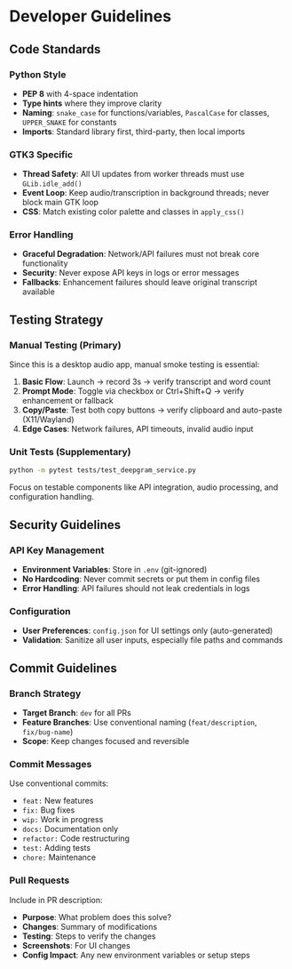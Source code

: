 # Developer Guidelines

## Code Standards

### Python Style

- **PEP 8** with 4-space indentation
- **Type hints** where they improve clarity
- **Naming**: `snake_case` for functions/variables, `PascalCase` for classes, `UPPER_SNAKE` for constants
- **Imports**: Standard library first, third-party, then local imports

### GTK3 Specific

- **Thread Safety**: All UI updates from worker threads must use `GLib.idle_add()`
- **Event Loop**: Keep audio/transcription in background threads; never block main GTK loop
- **CSS**: Match existing color palette and classes in `apply_css()`

### Error Handling

- **Graceful Degradation**: Network/API failures must not break core functionality
- **Security**: Never expose API keys in logs or error messages
- **Fallbacks**: Enhancement failures should leave original transcript available

## Testing Strategy

### Manual Testing (Primary)

Since this is a desktop audio app, manual smoke testing is essential:

1. **Basic Flow**: Launch → record 3s → verify transcript and word count
2. **Prompt Mode**: Toggle via checkbox or Ctrl+Shift+Q → verify enhancement or fallback
3. **Copy/Paste**: Test both copy buttons → verify clipboard and auto-paste (X11/Wayland)
4. **Edge Cases**: Network failures, API timeouts, invalid audio input

### Unit Tests (Supplementary)

```bash
python -m pytest tests/test_deepgram_service.py
```

Focus on testable components like API integration, audio processing, and configuration handling.

## Security Guidelines

### API Key Management

- **Environment Variables**: Store in `.env` (git-ignored)
- **No Hardcoding**: Never commit secrets or put them in config files
- **Error Handling**: API failures should not leak credentials in logs

### Configuration

- **User Preferences**: `config.json` for UI settings only (auto-generated)
- **Validation**: Sanitize all user inputs, especially file paths and commands

## Commit Guidelines

### Branch Strategy

- **Target Branch**: `dev` for all PRs
- **Feature Branches**: Use conventional naming (`feat/description`, `fix/bug-name`)
- **Scope**: Keep changes focused and reversible

### Commit Messages

Use conventional commits:

- `feat:` New features
- `fix:` Bug fixes
- `wip:` Work in progress
- `docs:` Documentation only
- `refactor:` Code restructuring
- `test:` Adding tests
- `chore:` Maintenance

### Pull Requests

Include in PR description:

- **Purpose**: What problem does this solve?
- **Changes**: Summary of modifications
- **Testing**: Steps to verify the changes
- **Screenshots**: For UI changes
- **Config Impact**: Any new environment variables or setup steps
